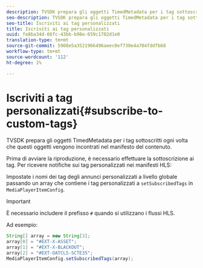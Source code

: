```yaml
---
description: TVSDK prepara gli oggetti TimedMetadata per i tag sottoscritti ogni volta che questi oggetti vengono incontrati nel manifesto del contenuto.
seo-description: TVSDK prepara gli oggetti TimedMetadata per i tag sottoscritti ogni volta che questi oggetti vengono incontrati nel manifesto del contenuto.
seo-title: Iscriviti ai tag personalizzati
title: Iscriviti ai tag personalizzati
uuid: fe8ba34d-66fc-43bb-b98e-659c1702d1e0
translation-type: tm+mt
source-git-commit: 5908e5a3521966496aeec0ef730e4a704fddfb68
workflow-type: tm+mt
source-wordcount: '112'
ht-degree: 1%

---
```



# Iscriviti a tag personalizzati{#subscribe-to-custom-tags}

TVSDK prepara gli oggetti TimedMetadata per i tag sottoscritti ogni volta che questi oggetti vengono incontrati nel manifesto del contenuto.

Prima di avviare la riproduzione, è necessario effettuare la sottoscrizione ai tag.
Per ricevere notifiche sui tag personalizzati nei manifesti HLS:

Impostate i nomi dei tag degli annunci personalizzati a livello globale passando un array che contiene i tag personalizzati a `setSubscribedTags` in `MediaPlayerItemConfig`.

>[!IMPORTANT]
>
>È necessario includere il prefisso `#` quando si utilizzano i flussi HLS.

Ad esempio:

```java
String[] array = new String[3]; 
array[0] = "#EXT-X-ASSET"; 
array[1] = "#EXT-X-BLACKOUT"; 
array[2] = "#EXT-OATCLS-SCTE35"; 
MediaPlayerItemConfig.setSubscribedTags(array);
```


